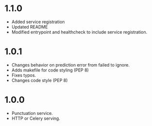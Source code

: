 # 1.1.0
- Added service registration
- Updated README
- Modified entrypoint and healthcheck to include service registration.

# 1.0.1
- Changes behavior on prediction error from failed to ignore.
- Adds makefile for code styling (PEP 8)
- Fixes typos.
- Changes code style (PEP 8)

# 1.0.0
- Punctuation service.
- HTTP or Celery serving.